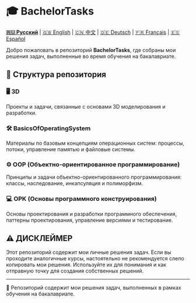 # 🎓 BachelorTasks

**[🇷🇺 Русский](https://github.com/SkivHisink/BachelorTasks/)** | [🇬🇧 English](https://github.com/SkivHisink/BachelorTasks/blob/master/Readme/ReadmeEN.md) | [🇨🇳 中文](https://github.com/SkivHisink/BachelorTasks/blob/master/Readme/ReadmeCn.md) | [🇩🇪 Deutsch](https://github.com/SkivHisink/BachelorTasks/blob/master/Readme/ReadmeGr.md) | [🇫🇷 Français](https://github.com/SkivHisink/BachelorTasks/blob/master/Readme/ReadmeFr.md) | [🇪🇸 Español](https://github.com/SkivHisink/BachelorTasks/blob/master/Readme/ReadmeEs.md)

Добро пожаловать в репозиторий **BachelorTasks**, где собраны мои решения задач, выполненные во время обучения на бакалавриате.

## 📂 Структура репозитория

### 🖥️ 3D
Проекты и задачи, связанные с основами 3D моделирования и разработки.

### 🛠️ BasicsOfOperatingSystem
Материалы по базовым концепциям операционных систем: процессы, потоки, управление памятью и файловые системы.

### ⚙️ OOP (Объектно-ориентированное программирование)
Принципы и задачи объектно-ориентированного программирования: классы, наследование, инкапсуляция и полиморфизм.

### 💻 OPK (Основы программного конструирования)
Основы проектирования и разработки программного обеспечения, паттерны проектирования, управление версиями и тестирование.

## ⚠️ ДИСКЛЕЙМЕР
Этот репозиторий содержит мои личные решения задач. Если вы проходите аналогичные курсы, настоятельно не рекомендуется слепо копировать мои решения. Используйте их для понимания и как отправную точку для создания собственных решений.

---

📄 Репозиторий содержит мои решения задач, выполненных в рамках обучения на бакалавриате.
